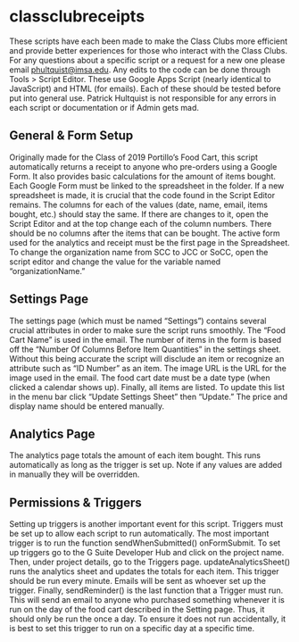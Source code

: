 # classclubreceipts
These scripts have each been made to make the Class Clubs more efficient and provide better experiences for those who interact with the Class Clubs. For any questions about a specific script or a request for a new one please email phultquist@imsa.edu. Any edits to the code can be done through Tools > Script Editor. These use Google Apps Script (nearly identical to JavaScript) and HTML (for emails). Each of these should be tested before put into general use. Patrick Hultquist is not responsible for any errors in each script or documentation or if Admin gets mad.

## General & Form Setup
Originally made for the Class of 2019 Portillo’s Food Cart, this script automatically returns a receipt to anyone who pre-orders using a Google Form. It also provides basic calculations for the amount of items bought. Each Google Form must be linked to the spreadsheet in the folder. If a new spreadsheet is made, it is crucial that the code found in the Script Editor remains. The columns for each of the values (date, name, email, items bought, etc.) should stay the same. If there are changes to it, open the Script Editor and at the top change each of the column numbers. There should be no columns after the items that can be bought. The active form used for the analytics and receipt must be the first page in the Spreadsheet. To change the organization name from SCC to JCC or SoCC, open the script editor and change the value for the variable named “organizationName.”

## Settings Page
The settings page (which must be named “Settings”) contains several crucial attributes in order to make sure the script runs smoothly. The “Food Cart Name” is used in the email. The number of items in the form is based off the “Number Of Columns Before Item Quantities” in the settings sheet. Without this being accurate the script will disclude an item or recognize an attribute such as “ID Number” as an item. The image URL is the URL for the image used in the email. The food cart date must be a date type (when clicked a calendar shows up). Finally, all items are listed. To update this list in the menu bar click “Update Settings Sheet” then “Update.” The price and display name should be entered manually.

## Analytics Page
The analytics page totals the amount of each item bought. This runs automatically as long as the trigger is set up. Note if any values are added in manually they will be overridden. 

## Permissions & Triggers
Setting up triggers is another important event for this script. Triggers must be set up to allow each script to run automatically. The most important trigger is to run the function sendWhenSubmitted() onFormSubmit. To set up triggers go to the G Suite Developer Hub and click on the project name. Then, under project details, go to the Triggers page. updateAnalyticsSheet() runs the analytics sheet and updates the totals for each item. This trigger should be run every minute. Emails will be sent as whoever set up the trigger. Finally, sendReminder() is the last function that a Trigger must run. This will send an email to anyone who purchased something whenever it is run on the day of the food cart described in the Setting page. Thus, it should only be run the once a day. To ensure it does not run accidentally, it is best to set this trigger to run on a specific day at a specific time. 
